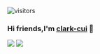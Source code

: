 ![visitors](https://visitor-badge.glitch.me/badge?page_id=clark-cui.visitor-badge)
### Hi friends,I'm [clark-cui](http://clark-cui.top) 👋

![](https://github-readme-stats.vercel.app/api?username=clark-cui&count_private=true&show_icons=true&icon_color=0366d6&text_color=24292e&bg_color=ffffff&hide_title=true)
![](https://github-readme-stats.vercel.app/api/top-langs/?username=clark-cui&layout=compact&hide=html)

<!-- <img src="https://wakatime.com/share/@4f3f1e42-9b98-411c-a0de-6a27d90d96b1/6a2a1c07-96bc-471f-9481-b26838e422fd.svg" width="50%" height="50%" > -->
